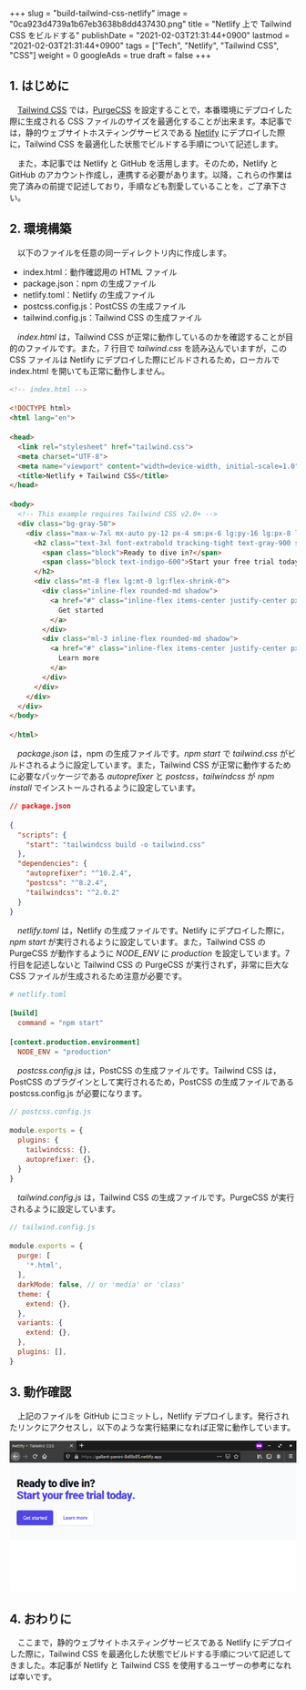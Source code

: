 +++
slug = "build-tailwind-css-netlify"
image = "0ca923d4739a1b67eb3638b8dd437430.png"
title = "Netlify 上で Tailwind CSS をビルドする"
publishDate = "2021-02-03T21:31:44+0900"
lastmod = "2021-02-03T21:31:44+0900"
tags = ["Tech", "Netlify", "Tailwind CSS", "CSS"]
weight = 0
googleAds = true
draft = false
+++

## 1. はじめに

　[Tailwind CSS](https://tailwindcss.com/) では，[PurgeCSS](https://tailwindcss.com/docs/optimizing-for-production#purge-css-options) を設定することで，本番環境にデプロイした際に生成される CSS ファイルのサイズを最適化することが出来ます。本記事では，静的ウェブサイトホスティングサービスである [Netlify](https://www.netlify.com/) にデプロイした際に，Tailwind CSS を最適化した状態でビルドする手順について記述します。

　また，本記事では Netlify と GitHub を活用します。そのため，Netlify と GitHub のアカウント作成し，連携する必要があります。以降，これらの作業は完了済みの前提で記述しており，手順なども割愛していることを，ご了承下さい。

## 2. 環境構築

　以下のファイルを任意の同一ディレクトリ内に作成します。

* index.html：動作確認用の HTML ファイル
* package.json：npm の生成ファイル
* netlify.toml：Netlify の生成ファイル
* postcss.config.js：PostCSS の生成ファイル
* tailwind.config.js：Tailwind CSS の生成ファイル

　*index.html* は，Tailwind CSS が正常に動作しているのかを確認することが目的のファイルです。また，7 行目で *tailwind.css* を読み込んでいますが，この CSS ファイルは Netlify にデプロイした際にビルドされるため，ローカルで index.html を開いても正常に動作しません。

```html {linenos=table,hl_lines=[7]}
<!-- index.html -->

<!DOCTYPE html>
<html lang="en">

<head>
  <link rel="stylesheet" href="tailwind.css">
  <meta charset="UTF-8">
  <meta name="viewport" content="width=device-width, initial-scale=1.0">
  <title>Netlify + Tailwind CSS</title>
</head>

<body>
  <!-- This example requires Tailwind CSS v2.0+ -->
  <div class="bg-gray-50">
    <div class="max-w-7xl mx-auto py-12 px-4 sm:px-6 lg:py-16 lg:px-8 lg:flex lg:items-center lg:justify-between">
      <h2 class="text-3xl font-extrabold tracking-tight text-gray-900 sm:text-4xl">
        <span class="block">Ready to dive in?</span>
        <span class="block text-indigo-600">Start your free trial today.</span>
      </h2>
      <div class="mt-8 flex lg:mt-0 lg:flex-shrink-0">
        <div class="inline-flex rounded-md shadow">
          <a href="#" class="inline-flex items-center justify-center px-5 py-3 border border-transparent text-base font-medium rounded-md text-white bg-indigo-600 hover:bg-indigo-700">
            Get started
          </a>
        </div>
        <div class="ml-3 inline-flex rounded-md shadow">
          <a href="#" class="inline-flex items-center justify-center px-5 py-3 border border-transparent text-base font-medium rounded-md text-indigo-600 bg-white hover:bg-indigo-50">
            Learn more
          </a>
        </div>
      </div>
    </div>
  </div>
</body>

</html>
```

　*package.json* は，npm の生成ファイルです。*npm start* で *tailwind.css* がビルドされるように設定しています。また，Tailwind CSS が正常に動作するために必要なパッケージである *autoprefixer* と *postcss*，*tailwindcss* が *npm install* でインストールされるように設定しています。

```json
// package.json

{
  "scripts": {
    "start": "tailwindcss build -o tailwind.css"
  },
  "dependencies": {
    "autoprefixer": "^10.2.4",
    "postcss": "^8.2.4",
    "tailwindcss": "^2.0.2"
  }
}
```

　*netlify.toml* は，Netlify の生成ファイルです。Netlify にデプロイした際に，*npm start* が実行されるように設定しています。また，Tailwind CSS の PurgeCSS が動作するように *NODE_ENV* に *production* を設定しています。7 行目を記述しないと Tailwind CSS の PurgeCSS が実行されず，非常に巨大な CSS ファイルが生成されるため注意が必要です。

```toml {linenos=table}
# netlify.toml

[build]
  command = "npm start"

[context.production.environment]
  NODE_ENV = "production"
```

　*postcss.config.js* は，PostCSS の生成ファイルです。Tailwind CSS は，PostCSS のプラグインとして実行されるため，PostCSS の生成ファイルである postcss.config.js が必要になります。

```js
// postcss.config.js

module.exports = {
  plugins: {
    tailwindcss: {},
    autoprefixer: {},
  }
}
```

　*tailwind.config.js* は，Tailwind CSS の生成ファイルです。PurgeCSS が実行されるように設定しています。

```js {linenos=table,hl_lines=[5]}
// tailwind.config.js

module.exports = {
  purge: [
    '*.html',
  ],
  darkMode: false, // or 'media' or 'class'
  theme: {
    extend: {},
  },
  variants: {
    extend: {},
  },
  plugins: [],
}
```

## 3. 動作確認

　上記のファイルを GitHub にコミットし，Netlify デプロイします。発行されたリンクにアクセスし，以下のような実行結果になれば正常に動作しています。

![実行結果](68695001ad4a3ace6aff99b9fbcb451b.png)

## 4. おわりに

　ここまで，静的ウェブサイトホスティングサービスである Netlify にデプロイした際に，Tailwind CSS を最適化した状態でビルドする手順について記述してきました。本記事が Netlify と Tailwind CSS を使用するユーザーの参考になれば幸いです。